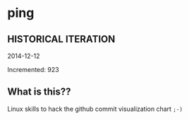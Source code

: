 # ping

## HISTORICAL ITERATION
2014-12-12

Incremented: 923

## What is this?? 
Linux skills to hack the github commit visualization chart `;-)`
